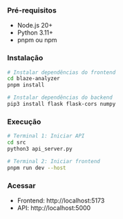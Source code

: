 


### Pré-requisitos
- Node.js 20+
- Python 3.11+
- pnpm ou npm

### Instalação
```bash
# Instalar dependências do frontend
cd blaze-analyzer
pnpm install

# Instalar dependências do backend
pip3 install flask flask-cors numpy
```

### Execução
```bash
# Terminal 1: Iniciar API 
cd src
python3 api_server.py

# Terminal 2: Iniciar frontend
pnpm run dev --host
```

### Acessar
- Frontend: http://localhost:5173
- API: http://localhost:5000



